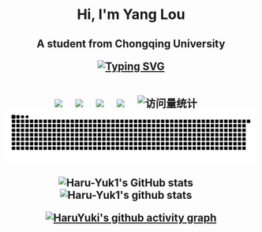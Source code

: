 
<h1 align = "center">Hi, I'm Yang Lou  
<h2 align = "center">A student from Chongqing University

[![Typing SVG](https://readme-typing-svg.herokuapp.com?color=%2336BCF7&center=true&vCenter=true&width=600&lines=Hi+there+👋,I'm+Yang+Lou;+Welcome+to+My+Profile!;一+个+大+三+学+生;Always+learning+new+things+;Machine+learning+enthusiast+)](https://git.io/typing-svg)
<!-- for beauty 留个空行好看点 -->
<div>&nbsp;</div>
<!-- profile logo 个人资料徽标 -->
<div> 
    <!-- B站-->
    <a href="https://space.bilibili.com/237035583/"><img src="https://img.shields.io/badge/Bilibili-B站-ff69b4" /></a>&emsp;
    <!--GitHub-->
    <a href="https://github.com/Haru-Yuk1"><img src="https://img.shields.io/badge/-Github-333?style=flat&logo=Github&logoColor=white" /></a>&emsp;
    <a href="https://github.com/Haru-Yuk1"><img src="https://img.shields.io/github/stars/HugoPhi?style=social" /></a>&emsp;
    <!--Gmail-->
    <a href="mailto:haruyuki1y@gmail.com"><img src="https://img.shields.io/badge/Gmail-Google-green?style=flat&logo=gmail&logoColor=white" /></a>&emsp;
    <!-- visitor -->
    <img src="https://komarev.com/ghpvc/?username=Haru-Yuk1&label=Views&color=orange&style=flat" alt="访问量统计" />&emsp;
    
</div>
<!-- Snake Code Contribution Map 贪吃蛇代码贡献图 -->
<div align="center">
  <img src="https://github.com/Haru-Yuk1/Haru-Yuk1/blob/output/github-contribution-grid-snake.svg" alt="Snake animation" />
</div>
<!-- ### <center>My stats</center>  -->
   

<!--   my-skils -->
![Haru-Yuk1's GitHub stats](https://github-readme-stats.vercel.app/api?username=Haru-Yuk1&show_icons=true&theme=tokyonight&card_width=200&bg_color=00000000)&emsp;
![Haru-Yuk1's github stats](https://github-readme-stats.vercel.app/api/top-langs/?username=Haru-Yuk1&theme=tokyonight&layout=compact&card_width=200&bg_color=00000000)&emsp;



[![HaruYuki's github activity graph](https://github-readme-activity-graph.vercel.app/graph?username=Haru-Yuk1&theme=react)](https://github.com/ashutosh00710/github-readme-activity-graph)
